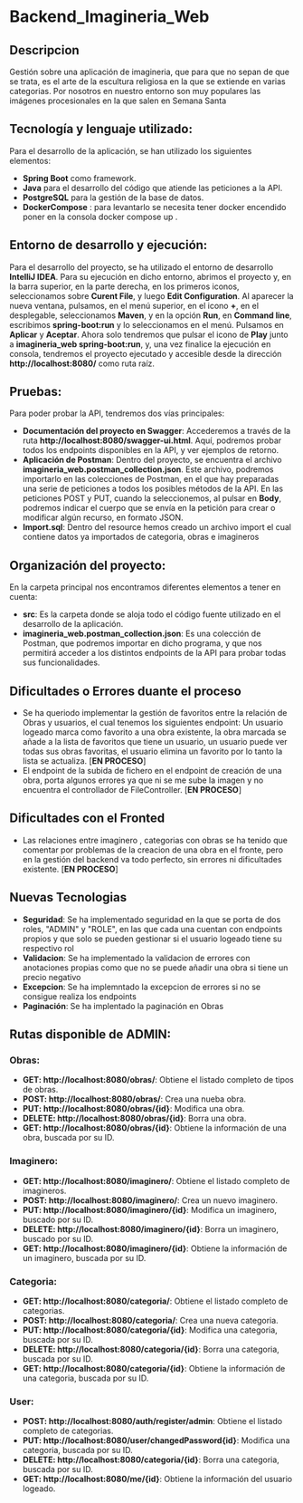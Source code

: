 # Backend_Imagineria_Web

## Descripcion

Gestión sobre una aplicación de imagineria, que para que no sepan de que se trata, es el arte de la escultura religiosa en la que se extiende en varias categorias. Por nosotros en nuestro entorno son muy populares las imágenes procesionales en la que salen en Semana Santa

## Tecnología y lenguaje utilizado:
Para el desarrollo de la aplicación, se han utilizado los siguientes elementos:
- **Spring Boot** como framework.
- **Java** para el desarrollo del código que atiende las peticiones a la API.
- **PostgreSQL** para la gestión de la base de datos.
- **DockerCompose** : para levantarlo se necesita tener docker encendido  poner en la consola docker compose up . 

## Entorno de desarrollo y ejecución:
Para el desarrollo del proyecto, se ha utilizado el entorno de desarrollo **IntelliJ IDEA**. Para su ejecución en dicho entorno, abrimos el proyecto y,
en la barra superior, en la parte derecha, en los primeros iconos, seleccionamos sobre **Curent File**, y luego **Edit Configuration**. Al aparecer la nueva
ventana, pulsamos, en el menú superior, en el icono **+**, en el desplegable, seleccionamos **Maven**, y en la opción **Run**, en **Command line**, escribimos
**spring-boot:run** y lo seleccionamos en el menú. Pulsamos en **Aplicar** y **Aceptar**.
Ahora solo tendremos que pulsar el icono de **Play** junto a **imagineria_web spring-boot:run**, y, una vez finalice la ejecución en consola, tendremos el proyecto ejecutado
y accesible desde la dirección **http://localhost:8080/** como ruta raíz.

## Pruebas:
Para poder probar la API, tendremos dos vías principales:
- **Documentación del proyecto en Swagger**: Accederemos a través de la ruta **http://localhost:8080/swagger-ui.html**. Aquí, podremos probar todos los endpoints
  disponibles en la API, y ver ejemplos de retorno.
- **Aplicación de Postman**: Dentro del proyecto, se encuentra el archivo **imagineria_web.postman_collection.json**. Este archivo, podremos importarlo en las colecciones de Postman,
  en el que hay preparadas una serie de peticiones a todos los posibles métodos de la API. En las peticiones POST y PUT, cuando la seleccionemos, al pulsar en **Body**, podremos
  indicar el cuerpo que se envía en la petición para crear o modificar algún recurso, en formato JSON.
- **Import.sql**: Dentro del resource hemos creado un archivo import el cual contiene datos ya importados de categoria, obras e imagineros

## Organización del proyecto:
En la carpeta principal nos encontramos diferentes elementos a tener en cuenta:
- **src**: Es la carpeta donde se aloja todo el código fuente utilizado en el desarrollo de la aplicación.
- **imagineria_web.postman_collection.json**: Es una colección de Postman, que podremos importar en dicho programa, y que nos permitirá acceder a los distintos endpoints de la API para
  probar todas sus funcionalidades.

## Dificultades o Errores duante el proceso
- Se ha queriodo implementar la gestión de favoritos entre la relación de Obras y usuarios, el cual tenemos los siguientes endpoint: Un usuario logeado marca como favorito a una obra existente, la obra marcada se añade a la lista de favoritos que tiene un usuario, un usuario puede ver todas sus obras  favoritas, el usuario elimina un favorito por lo tanto la lista se actualiza. [**EN PROCESO**]
- El endpoint de la subida de fichero en el endpoint de creación de una obra, porta algunos errores ya que ni se me sube la imagen y no encuentra el controllador de FileController. [**EN PROCESO**]

## Dificultades con el Fronted
- Las relaciones entre imaginero , categorias con obras se ha tenido que comentar por problemas de la creacion de una obra en el fronte, pero en la gestión del backend va todo perfecto, sin errores ni dificultades existente. [**EN PROCESO**]

## Nuevas Tecnologias
- **Seguridad**: Se ha implementado seguridad en la que se porta de dos roles, "ADMIN" y "ROLE", en las que cada una cuentan con endpoints propios y que solo se pueden gestionar si el usuario logeado tiene su respectivo rol
- **Validacion**: Se ha implementado la validacion de errores con anotaciones propias como que no se puede añadir una obra si tiene un precio negativo
- **Excepcion**: Se ha implemntado la excepcion de errores si no se consigue realiza los endpoints
- **Paginación**: Se ha implentado la paginación en Obras

## Rutas disponible de ADMIN:
### Obras:
- **GET: http://localhost:8080/obras/**: Obtiene el listado completo de tipos de obras.
- **POST: http://localhost:8080/obras/**: Crea una nueba obra.
- **PUT: http://localhost:8080/obras/{id}**: Modifica una obra.
- **DELETE: http://localhost:8080/obras/{id}**: Borra una obra.
- **GET: http://localhost:8080/obras/{id}**: Obtiene la información de una obra, buscada por su ID.

### Imaginero:
- **GET: http://localhost:8080/imaginero/**: Obtiene el listado completo de imagineros.
- **POST: http://localhost:8080/imaginero/**: Crea un nuevo imaginero.
- **PUT: http://localhost:8080/imaginero/{id}**: Modifica un imaginero, buscado por su ID.
- **DELETE: http://localhost:8080/imaginero/{id}**: Borra un imaginero, buscado por su ID.
- **GET: http://localhost:8080/imaginero/{id}**: Obtiene la información de un imaginero, buscada por su ID.

### Categoria:
- **GET: http://localhost:8080/categoria/**: Obtiene el listado completo de categorias.
- **POST: http://localhost:8080/categoria/**: Crea una nueva categoria.
- **PUT: http://localhost:8080/categoria/{id}**: Modifica una categoria, buscada por su ID.
- **DELETE: http://localhost:8080/categoria/{id}**: Borra una categoria, buscada por su ID.
- **GET: http://localhost:8080/categoria/{id}**: Obtiene la información de una categoria, buscada por su ID.

### User:
- **POST: http://localhost:8080/auth/register/admin**: Obtiene el listado completo de categorias.
- **PUT: http://localhost:8080/user/changedPassword{id}**: Modifica una categoria, buscada por su ID.
- **DELETE: http://localhost:8080/categoria/{id}**: Borra una categoria, buscada por su ID.
- **GET: http://localhost:8080/me/{id}**: Obtiene la información del usuario logeado.
